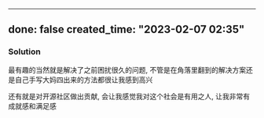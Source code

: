 
---
done: false
created_time: "2023-02-07 02:35"
---



### Solution

最有趣的当然就是解决了之前困扰很久的问题, 不管是在角落里翻到的解决方案还是自己手写大妈四出来的方法都很让我感到高兴

还有就是对开源社区做出贡献, 会让我感觉我对这个社会是有用之人, 让我非常有成就感和满足感